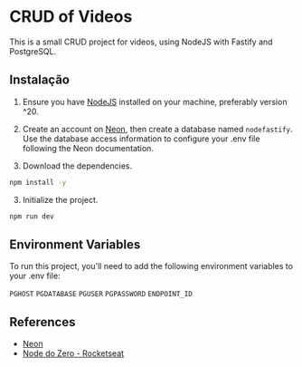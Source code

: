 
# CRUD of Videos

This is a small CRUD project for videos, using NodeJS with Fastify and PostgreSQL.



## Instalação

1. Ensure you have [NodeJS](https://nodejs.org/en/download) installed on your machine, preferably version ^20.

2. Create an account on [Neon](https://neon.tech/), then create a database named `nodefastify`. Use the database access information to configure your .env file following the Neon documentation.

2. Download the dependencies.
```bash
npm install -y
```

3. Initialize the project.
```bash
npm run dev
```
    






## Environment Variables

To run this project, you'll need to add the following environment variables to your .env file:

`PGHOST`
`PGDATABASE`
`PGUSER`
`PGPASSWORD`
`ENDPOINT_ID`


## References

 - [Neon](https://neon.tech/docs/introduction)
 - [Node do Zero - Rocketseat](https://www.youtube.com/watch?v=hHM-hr9q4mo&t=3115s&ab_channel=Rocketseat)
